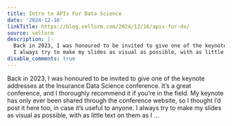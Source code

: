 ```yaml
---
title: Intro to APIs For Data Science
date: '2024-12-16'
linkTitle: https://blog.sellorm.com/2024/12/16/apis-for-ds/
source: sellorm
description: |-
  Back in 2023, I was honoured to be invited to give one of the keynote addresses at the Insurance Data Science conference. It&rsquo;s a great conference, and I thoroughly recommend it if you&rsquo;re in the field. My keynote has only ever been shared through the conference website, so I thought I&rsquo;d post it here too, in case it&rsquo;s useful to anyone.
  I always try to make my slides as visual as possible, with as little text on them as I ...
disable_comments: true
---
```

Back in 2023, I was honoured to be invited to give one of the keynote addresses at the Insurance Data Science conference. It&rsquo;s a great conference, and I thoroughly recommend it if you&rsquo;re in the field. My keynote has only ever been shared through the conference website, so I thought I&rsquo;d post it here too, in case it&rsquo;s useful to anyone.
I always try to make my slides as visual as possible, with as little text on them as I ...